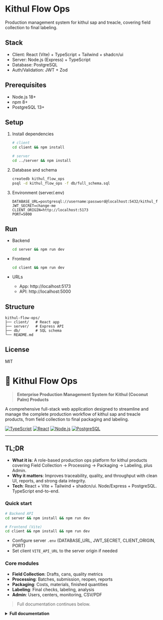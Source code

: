 # Kithul Flow Ops

Production management system for kithul sap and treacle, covering field collection to final labeling.

## Stack

- Client: React (Vite) + TypeScript + Tailwind + shadcn/ui
- Server: Node.js (Express) + TypeScript
- Database: PostgreSQL
- Auth/Validation: JWT + Zod

## Prerequisites

- Node.js 18+
- npm 8+
- PostgreSQL 13+

## Setup

1. Install dependencies
   ```bash
   # client
   cd client && npm install

   # server
   cd ../server && npm install
   ```

2. Database and schema
   ```bash
   createdb kithul_flow_ops
   psql -d kithul_flow_ops -f db/full_schema.sql
   ```

3. Environment (server/.env)
   ```env
   DATABASE_URL=postgresql://username:password@localhost:5432/kithul_flow_ops
   JWT_SECRET=change-me
   CLIENT_ORIGIN=http://localhost:5173
   PORT=5000
   ```

## Run

- Backend
  ```bash
  cd server && npm run dev
  ```

- Frontend
  ```bash
  cd client && npm run dev
  ```

- URLs
  - App: http://localhost:5173
  - API: http://localhost:5000

## Structure

```
kithul-flow-ops/
├── client/   # React app
├── server/   # Express API
├── db/       # SQL schema
└── README.md
```

## License

MIT
# 🌿 Kithul Flow Ops

> **Enterprise Production Management System for Kithul (Coconut Palm) Products**

A comprehensive full-stack web application designed to streamline and manage the complete production workflow of kithul sap and treacle products, from field collection to final packaging and labeling.

[![TypeScript](https://img.shields.io/badge/TypeScript-007ACC?style=for-the-badge&logo=typescript&logoColor=white)](https://www.typescriptlang.org/)
[![React](https://img.shields.io/badge/React-20232A?style=for-the-badge&logo=react&logoColor=61DAFB)](https://reactjs.org/)
[![Node.js](https://img.shields.io/badge/Node.js-43853D?style=for-the-badge&logo=node.js&logoColor=white)](https://nodejs.org/)
[![PostgreSQL](https://img.shields.io/badge/PostgreSQL-316192?style=for-the-badge&logo=postgresql&logoColor=white)](https://www.postgresql.org/)

---

## TL;DR

- **What it is**: A role-based production ops platform for kithul products covering Field Collection → Processing → Packaging → Labeling, plus Admin.
- **Why it matters**: Improves traceability, quality, and throughput with clean UI, reports, and strong data integrity.
- **Tech**: React + Vite + Tailwind + shadcn/ui. Node/Express + PostgreSQL. TypeScript end-to-end.

### Quick start

```bash
# Backend API
cd server && npm install && npm run dev

# Frontend (Vite)
cd client && npm install && npm run dev
```

- Configure server `.env` (DATABASE_URL, JWT_SECRET, CLIENT_ORIGIN, PORT)
- Set client `VITE_API_URL` to the server origin if needed

### Core modules

- **Field Collection**: Drafts, cans, quality metrics
- **Processing**: Batches, submission, reopen, reports
- **Packaging**: Costs, materials, finished quantities
- **Labeling**: Final checks, labeling, analysis
- **Admin**: Users, centers, monitoring, CSV/PDF

> Full documentation continues below.

<details>
<summary><strong>Full documentation</strong></summary>
<br/>

## 📋 Table of Contents

- [Overview](#-overview)
- [Features](#-features)
- [Architecture](#-architecture)
- [Technology Stack](#-technology-stack)
- [Quick Start](#-quick-start)
- [Project Structure](#-project-structure)
- [API Documentation](#-api-documentation)
- [User Roles & Permissions](#-user-roles--permissions)
- [Database Schema](#-database-schema)
- [Development](#-development)
- [Deployment](#-deployment)
- [Contributing](#-contributing)
- [License](#-license)

## 🌟 Overview

Kithul Flow Ops is a modern, enterprise-grade production management system specifically designed for the kithul industry. The system manages a complete 4-stage production pipeline, ensuring quality control, traceability, and efficient workflow management from raw material collection to final product packaging.

### Key Benefits

- **🔄 Streamlined Workflow**: Complete 4-stage production pipeline management
- **👥 Role-Based Access**: Secure multi-user system with role-specific permissions
- **📊 Real-Time Tracking**: Live monitoring of production batches and quality metrics
- **📱 Mobile-Responsive**: Optimized for field workers and office staff
- **🔒 Enterprise Security**: JWT authentication with comprehensive data validation
- **📈 Scalable Architecture**: Built to handle growing production volumes

## ✨ Features

### 🏭 Production Pipeline Management

- **Field Collection**: Daily collection drafts with quality metrics tracking
- **Processing**: Batch processing with gas usage and output monitoring
- **Packaging**: Cost tracking and finished quantity management
- **Labeling**: Final stage with comprehensive cost analysis

### 📊 Quality Control & Monitoring

- **Brix Value Tracking**: Sugar content measurement (0-100%)
- **pH Level Monitoring**: Acidity tracking (0-14 scale)
- **Quantity Management**: Precise volume and weight tracking
- **Batch Traceability**: Complete audit trail from collection to packaging

### 👤 User Management

- **Multi-Role System**: Administrator, Field Collection, Processing, Packaging, Labeling
- **Profile Management**: User profiles with image uploads
- **Permission Control**: Role-based access to system features
- **Activity Tracking**: User action logging and audit trails

### 📈 Reporting & Analytics

- **Production Reports**: Daily, weekly, and monthly production summaries
- **Cost Analysis**: Detailed cost tracking across all production stages
- **Quality Metrics**: Brix and pH trend analysis
- **Export Functionality**: Excel export for external analysis

## 🏗️ Architecture

The system follows a modern, scalable architecture with clear separation of concerns:

```
┌─────────────────┐    ┌─────────────────┐    ┌─────────────────┐
│   Frontend      │    │   Backend       │    │   Database      │
│   (React SPA)   │◄──►│   (Express.js)  │◄──►│   (PostgreSQL)  │
│                 │    │                 │    │                 │
│ • TypeScript    │    │ • RESTful API   │    │ • Normalized    │
│ • React Query   │    │ • JWT Auth      │    │ • ACID Compliant│
│ • Tailwind CSS  │    │ • Zod Validation│    │ • Triggers      │
│ • shadcn/ui     │    │ • Role-based RBAC│   │ • Constraints   │
└─────────────────┘    └─────────────────┘    └─────────────────┘
```

## 🛠️ Technology Stack

### Frontend
- **React 18** - Modern UI library with hooks
- **TypeScript** - Type-safe development
- **Vite** - Fast build tool and dev server
- **Tailwind CSS** - Utility-first CSS framework
- **shadcn/ui** - Professional component library
- **React Query** - Server state management
- **React Router** - Client-side routing

### Backend
- **Node.js** - JavaScript runtime
- **Express.js** - Web application framework
- **TypeScript** - Type-safe server development
- **PostgreSQL** - Relational database
- **JWT** - Authentication and authorization
- **bcrypt** - Password hashing
- **Zod** - Schema validation
- **Multer** - File upload handling

### DevOps & Tools
- **Helmet** - Security headers
- **CORS** - Cross-origin resource sharing
- **Rate Limiting** - API protection
- **ESLint** - Code linting
- **Prettier** - Code formatting

## 🚀 Quick Start

### Prerequisites

- **Node.js** (v18 or higher)
- **npm** (v8 or higher)
- **PostgreSQL** (v13 or higher)
- **Git**

### Installation

1. **Clone the repository**
   ```bash
   git clone https://github.com/your-username/kithul-flow-ops.git
   cd kithul-flow-ops
   ```

2. **Install dependencies**
   ```bash
   # Install root dependencies
   npm install
   
   # Install client dependencies
   cd client && npm install
   
   # Install server dependencies
   cd ../server && npm install
   ```

3. **Set up the database**
   ```bash
   # Create PostgreSQL database
   createdb kithul_flow_ops
   
   # Run database schema
   psql -d kithul_flow_ops -f db/full_schema.sql
   
   # Seed sample data (optional)
   psql -d kithul_flow_ops -f db/sample_data.sql
   ```

4. **Configure environment variables**
   ```bash
   # Create server/.env file
   cp server/.env.example server/.env
   
   # Edit server/.env with your configuration
   DATABASE_URL=postgresql://username:password@localhost:5432/kithul_flow_ops
   JWT_SECRET=your-super-secret-jwt-key
   CLIENT_ORIGIN=http://localhost:5173
   PORT=5000
   ```

5. **Start the development servers**
   ```bash
   # Terminal 1: Start backend server
   cd server && npm run dev
   
   # Terminal 2: Start frontend development server
   cd client && npm run dev
   ```

6. **Access the application**
   - Frontend: http://localhost:5173
   - Backend API: http://localhost:5000

### Default Login Credentials

| Role               | User ID     | Password     |
| ------------------ | ----------- | ------------ |
| Administrator      | `admin01`   | `Admin#123`  |
| Field Collection   | `field01`   | `Field#123`  |
| Processing         | `process01` | `Process#123` |
| Packaging          | `package01` | `Package#123` |
| Labeling           | `label01`   | `Label#123`  |

## 📁 Project Structure

```
kithul-flow-ops/
├── client/                 # React frontend application
│   ├── src/
│   │   ├── components/     # Reusable UI components
│   │   ├── pages/          # Page components
│   │   ├── lib/            # Utilities and services
│   │   ├── hooks/          # Custom React hooks
│   │   └── main.tsx        # Application entry point
│   ├── public/             # Static assets
│   └── package.json
├── server/                 # Express.js backend
│   ├── src/
│   │   ├── routes/         # API route handlers
│   │   ├── middleware/     # Express middleware
│   │   ├── db.ts           # Database connection
│   │   └── index.ts        # Server entry point
│   ├── uploads/            # File upload directory
│   └── package.json
├── db/                     # Database schema and migrations
│   ├── full_schema.sql     # Complete database schema
│   ├── sample_data.sql     # Sample data for development
│   └── *.sql              # Individual module schemas
└── README.md
```

## 🔌 API Documentation

### Authentication Endpoints
- `POST /api/auth/login` - User authentication
- `GET /api/auth/me` - Get current user profile
- `POST /api/auth/logout` - User logout

### Field Collection API
- `GET /api/field-collection/drafts` - List collection drafts
- `POST /api/field-collection/drafts` - Create new draft
- `GET /api/field-collection/drafts/:id` - Get draft details
- `PUT /api/field-collection/drafts/:id` - Update draft
- `DELETE /api/field-collection/drafts/:id` - Delete draft

### Processing API
- `GET /api/processing/batches` - List processing batches
- `POST /api/processing/batches` - Create processing batch
- `GET /api/processing/batches/:id` - Get batch details
- `PUT /api/processing/batches/:id` - Update batch
- `POST /api/processing/batches/:id/submit` - Submit batch

### Admin API
- `GET /api/admin/users` - List all users
- `POST /api/admin/users` - Create new user
- `PUT /api/admin/users/:id` - Update user
- `DELETE /api/admin/users/:id` - Delete user

## 👥 User Roles & Permissions

### Administrator
- **Full System Access**: All features and data
- **User Management**: Create, update, delete users
- **System Configuration**: Manage collection centers
- **Reports**: Access to all reporting features

### Field Collection
- **Draft Management**: Create and manage collection drafts
- **Can Entry**: Record product quality metrics
- **Center Management**: Submit center completions
- **Limited Reports**: Field collection specific reports

### Processing
- **Batch Management**: Create and manage processing batches
- **Can Assignment**: Assign cans to processing batches
- **Quality Tracking**: Monitor processing metrics
- **Processing Reports**: Batch and efficiency reports

### Packaging
- **Packaging Batches**: Create from completed processing
- **Cost Tracking**: Record packaging material costs
- **Quantity Management**: Track finished quantities
- **Packaging Reports**: Cost and efficiency analysis

### Labeling
- **Labeling Batches**: Create from completed packaging
- **Label Cost Tracking**: Record labeling material costs
- **Final Quality Check**: Complete production workflow
- **Labeling Reports**: Final stage cost analysis

## 🗄️ Database Schema

The database uses a **product-separated approach** with comprehensive normalization:

### Core Tables
- `users` - User accounts and authentication
- `collection_centers` - Physical collection locations
- `field_collection_drafts` - Daily collection drafts

### Product-Specific Tables
- `sap_cans` / `treacle_cans` - Individual product containers
- `sap_processing_batches` / `treacle_processing_batches` - Manufacturing batches
- `sap_packaging_batches` / `treacle_packaging_batches` - Packaging workflows
- `sap_labeling_batches` / `treacle_labeling_batches` - Final labeling stage

### Key Features
- **Referential Integrity**: Foreign key constraints ensure data consistency
- **Business Rules**: Database triggers enforce production limits
- **Audit Trails**: Comprehensive timestamp tracking
- **Data Validation**: Check constraints for quality metrics

## 🛠️ Development

### Available Scripts

**Client (Frontend)**
```bash
npm run dev          # Start development server
npm run build        # Build for production
npm run preview      # Preview production build
npm run lint         # Run ESLint
```

**Server (Backend)**
```bash
npm run dev          # Start development server with hot reload
npm run build        # Build TypeScript to JavaScript
npm run start        # Start production server
npm run seed:admin   # Seed admin users
```

### Code Quality

- **TypeScript**: Strict type checking enabled
- **ESLint**: Configured for React and Node.js
- **Prettier**: Consistent code formatting
- **Git Hooks**: Pre-commit validation (recommended)

### Testing

```bash
# Run tests (when implemented)
npm test

# Run tests with coverage
npm run test:coverage

# Run E2E tests
npm run test:e2e
```

## 🚀 Deployment

### Production Build

```bash
# Build client
cd client && npm run build

# Build server
cd server && npm run build
```

### Environment Variables

**Required for Production:**
```env
DATABASE_URL=postgresql://user:pass@host:port/db
JWT_SECRET=your-production-jwt-secret
CLIENT_ORIGIN=https://your-domain.com
PORT=5000
NODE_ENV=production
```

### Docker Deployment (Recommended)

```dockerfile
# Dockerfile example
FROM node:18-alpine
WORKDIR /app
COPY package*.json ./
RUN npm ci --only=production
COPY . .
RUN npm run build
EXPOSE 5000
CMD ["npm", "start"]
```

### Database Migration

```bash
# Run database migrations
psql -d kithul_flow_ops -f db/full_schema.sql

# Seed production data
psql -d kithul_flow_ops -f db/sample_data.sql
```

## 🤝 Contributing

We welcome contributions! Please follow these steps:

1. **Fork the repository**
2. **Create a feature branch**: `git checkout -b feature/amazing-feature`
3. **Commit your changes**: `git commit -m 'Add amazing feature'`
4. **Push to the branch**: `git push origin feature/amazing-feature`
5. **Open a Pull Request**

### Development Guidelines

- Follow TypeScript best practices
- Write meaningful commit messages
- Add tests for new features
- Update documentation as needed
- Follow the existing code style

## 📄 License

This project is licensed under the MIT License - see the [LICENSE](LICENSE) file for details.

## 📞 Support

For support and questions:

- **Documentation**: Check this README and inline code comments
- **Issues**: Create an issue on GitHub
- **Email**: support@kithulflowops.com

---

**Built with ❤️ for the Kithul Industry**

*Streamlining production workflows, one batch at a time.*

<details>
## 👥 User Roles & Permissions

### Administrator
- **Full System Access**: All features and data
- **User Management**: Create, update, delete users
- **System Configuration**: Manage collection centers
- **Reports**: Access to all reporting features

### Field Collection
- **Draft Management**: Create and manage collection drafts
- **Can Entry**: Record product quality metrics
- **Center Management**: Submit center completions
- **Limited Reports**: Field collection specific reports

### Processing
- **Batch Management**: Create and manage processing batches
- **Can Assignment**: Assign cans to processing batches
- **Quality Tracking**: Monitor processing metrics
- **Processing Reports**: Batch and efficiency reports

### Packaging
- **Packaging Batches**: Create from completed processing
- **Cost Tracking**: Record packaging material costs
- **Quantity Management**: Track finished quantities
- **Packaging Reports**: Cost and efficiency analysis

### Labeling
- **Labeling Batches**: Create from completed packaging
- **Label Cost Tracking**: Record labeling material costs
- **Final Quality Check**: Complete production workflow
- **Labeling Reports**: Final stage cost analysis

## 🗄️ Database Schema

The database uses a **product-separated approach** with comprehensive normalization:

### Core Tables
- `users` - User accounts and authentication
- `collection_centers` - Physical collection locations
- `field_collection_drafts` - Daily collection drafts

### Product-Specific Tables
- `sap_cans` / `treacle_cans` - Individual product containers
- `sap_processing_batches` / `treacle_processing_batches` - Manufacturing batches
- `sap_packaging_batches` / `treacle_packaging_batches` - Packaging workflows
- `sap_labeling_batches` / `treacle_labeling_batches` - Final labeling stage

### Key Features
- **Referential Integrity**: Foreign key constraints ensure data consistency
- **Business Rules**: Database triggers enforce production limits
- **Audit Trails**: Comprehensive timestamp tracking
- **Data Validation**: Check constraints for quality metrics

## 🛠️ Development

### Available Scripts

**Client (Frontend)**
```bash
npm run dev          # Start development server
npm run build        # Build for production
npm run preview      # Preview production build
npm run lint         # Run ESLint
```

**Server (Backend)**
```bash
npm run dev          # Start development server with hot reload
npm run build        # Build TypeScript to JavaScript
npm run start        # Start production server
npm run seed:admin   # Seed admin users
```

### Code Quality

- **TypeScript**: Strict type checking enabled
- **ESLint**: Configured for React and Node.js
- **Prettier**: Consistent code formatting
- **Git Hooks**: Pre-commit validation (recommended)

### Testing

```bash
# Run tests (when implemented)
npm test

# Run tests with coverage
npm run test:coverage

# Run E2E tests
npm run test:e2e
```

## 🚀 Deployment

### Production Build

```bash
# Build client
cd client && npm run build

# Build server
cd server && npm run build
```

### Environment Variables

**Required for Production:**
```env
DATABASE_URL=postgresql://user:pass@host:port/db
JWT_SECRET=your-production-jwt-secret
CLIENT_ORIGIN=https://your-domain.com
PORT=5000
NODE_ENV=production
```

### Docker Deployment (Recommended)

```dockerfile
# Dockerfile example
FROM node:18-alpine
WORKDIR /app
COPY package*.json ./
RUN npm ci --only=production
COPY . .
RUN npm run build
EXPOSE 5000
CMD ["npm", "start"]
```

### Database Migration

```bash
# Run database migrations
psql -d kithul_flow_ops -f db/full_schema.sql

# Seed production data
psql -d kithul_flow_ops -f db/sample_data.sql
```

## 🤝 Contributing

We welcome contributions! Please follow these steps:

1. **Fork the repository**
2. **Create a feature branch**: `git checkout -b feature/amazing-feature`
3. **Commit your changes**: `git commit -m 'Add amazing feature'`
4. **Push to the branch**: `git push origin feature/amazing-feature`
5. **Open a Pull Request**

### Development Guidelines

- Follow TypeScript best practices
- Write meaningful commit messages
- Add tests for new features
- Update documentation as needed
- Follow the existing code style

## 📄 License

This project is licensed under the MIT License - see the [LICENSE](LICENSE) file for details.

## 📞 Support

For support and questions:

- **Documentation**: Check this README and inline code comments
- **Issues**: Create an issue on GitHub
- **Email**: support@kithulflowops.com

</details>